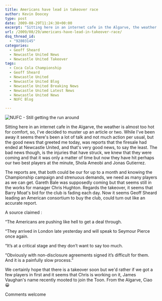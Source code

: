 ```yaml
---
title: Americans have lead in takeover race
author: Kevin Doocey
type: post
date: 2009-08-29T11:24:38+00:00
excerpt: "Sitting here in an internet cafe in the Algarve, the weather is almost too hot for comfort, so, I've decided to muster up an article or two. While I've been away.."
url: /2009/08/29/americans-have-lead-in-takeover-race/
dsq_thread_id:
  - "92803145"
categories:
  - Geoff Sheard
  - Newcastle United News
  - Newcastle United Takeover
tags:
  - Coca Cola Championship
  - Geoff Sheard
  - Newcastle United
  - Newcastle United Blog
  - Newcastle United Breaking News
  - Newcastle United Latest News
  - Newcastle United News
  - NUFC Blog

---
```

![NUFC - Still getting the run around](http://4.bp.blogspot.com/_hE1fLQMVB88/RqTatVfo2uI/AAAAAAAACAI/uEye84xwsaQ/s400/ST+JAMES+PARK+DENTRO.jpg)

Sitting here in an internet cafe in the Algarve, the weather is almost too hot for comfort, so, I've decided to muster up an article or two. While I've been away it seems there's been a lot of talk and not much action per usual, but the good news that greeted me today, was reports that the firesale had ended at Newcastle United, and that's very good news, to say the least. The bad news though, is the injuries that have struck, we knew that they were coming and that it was only a matter of time but now they have hit perhaps our two best players at the minute, Shola Ameobi and Jonas Gutierrez.

The reports are, that both could be our for up to a month and knowing the Championship campaign and strenuous demands, we need as many players as we can get. Gareth Bale was supposedly coming but that seems still in the works for manager Chris Hughton. Regards the takeover, it seems that Barry Moat's bid for the club is fading each day. Now it seems Geoff Sheard leading an American consortium to buy the club, could turn out like an accurate report.

A source claimed :

“The Americans are pushing like hell to get a deal through.

“They arrived in London late yesterday and will speak to Seymour Pierce once again.

“It’s at a critical stage and they don’t want to say too much.

“Obviously with non-disclosure agreements signed it’s difficult for them. And it is a painfully slow process.”

We certainly hope that there is a takeover soon but we'd rather if we got a few players in first and it seems that Chris is working on it, James Vaughan's name recently mooted to join the Toon. From the Algarve, Ciao 😀

Comments welcome
